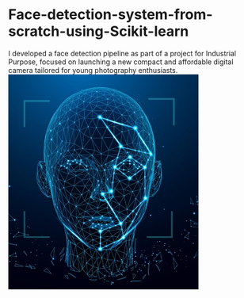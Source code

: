 # Face-detection-system-from-scratch-using-Scikit-learn
I developed a face detection pipeline as part of a project for Industrial Purpose, focused on launching a new compact and affordable digital camera tailored for young photography enthusiasts.<br>
![](https://github.com/DataChemist89/Face-detection-system-from-scratch-using-Scikit-learn/blob/main/face_jpeg.jpg)

